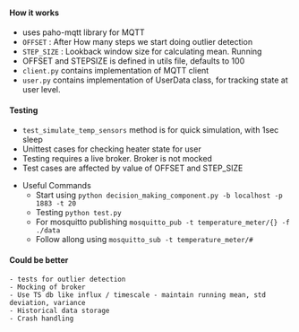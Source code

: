 #### How it works

* uses paho-mqtt library for MQTT
* `OFFSET` : After How many steps we start doing outlier detection
* `STEP_SIZE` : Lookback window size for calculating mean. Running
* OFFSET and STEPSIZE is defined in utils file, defaults to 100
* `client.py` contains implementation of MQTT client
* `user.py` contains implementation of UserData class, for tracking state at user level.

#### Testing

* `test_simulate_temp_sensors` method is for quick simulation, with 1sec sleep
* Unittest cases for checking heater state for user
* Testing requires a live broker. Broker is not mocked
* Test cases are affected by value of OFFSET and STEP_SIZE


- Useful Commands
    - Start using `python decision_making_component.py -b localhost -p 1883 -t 20`
    - Testing `python test.py`
    - For mosquitto publishing `mosquitto_pub -t temperature_meter/{} -f ./data`
    - Follow allong using `mosquitto_sub -t temperature_meter/#`

#### Could be better

    - tests for outlier detection
    - Mocking of broker
    - Use TS db like influx / timescale - maintain running mean, std deviation, variance
    - Historical data storage
    - Crash handling